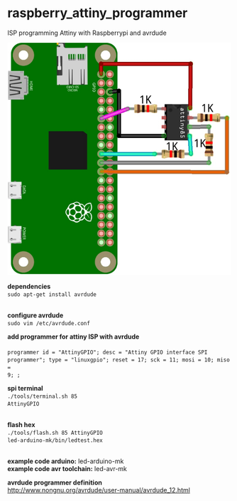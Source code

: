 # raspberry_attiny_programmer

ISP programming Attiny with Raspberrypi and avrdude<br>

![alt tag](https://github.com/kashimAstro/raspberry_attiny_programmer/blob/master/gpio-attiny85.jpg)

<b>dependencies</b><br>
<code>sudo apt-get install avrdude</code>

<br>
<b>configure avrdude</b><br>
<code>sudo vim /etc/avrdude.conf</code>

<b>add programmer for attiny ISP with avrdude</b><br>
<code>
programmer
  id    = "AttinyGPIO";
  desc  = "Attiny GPIO interface SPI programmer";
  type  = "linuxgpio";
  reset = 17;
  sck   = 11;
  mosi  = 10;
  miso  = 9;
;
</code><br>

<b>spi terminal</b> <br>
<code>./tools/terminal.sh 85 AttinyGPIO</code><br><br>

<b>flash hex</b><br>
<code>./tools/flash.sh 85 AttinyGPIO led-arduino-mk/bin/ledtest.hex</code><br><br>

<b>example code arduino:</b> led-arduino-mk<br>
<b>example code avr toolchain:</b> led-avr-mk<br>

<b>avrdude programmer definition</b><br>
http://www.nongnu.org/avrdude/user-manual/avrdude_12.html
